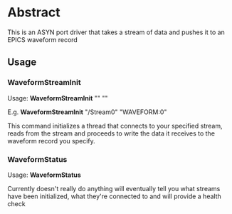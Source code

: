 # Abstract
This is an ASYN port driver that takes a stream of data and pushes it to an EPICS waveform record

## Usage
### WaveformStreamInit
Usage: **WaveformStreamInit** "<Path to stream>" "<Waveform record asyn Identifier>"

E.g. **WaveformStreamInit** "/Stream0" "WAVEFORM:0"

This command initializes a thread that connects to your specified stream, reads from the stream and proceeds to write the data it receives to the waveform record you specify.

### WaveformStatus
Usage: **WaveformStatus**

Currently doesn't really do anything will eventually tell you what streams have been initialized, what they're connected to and will provide a health check

